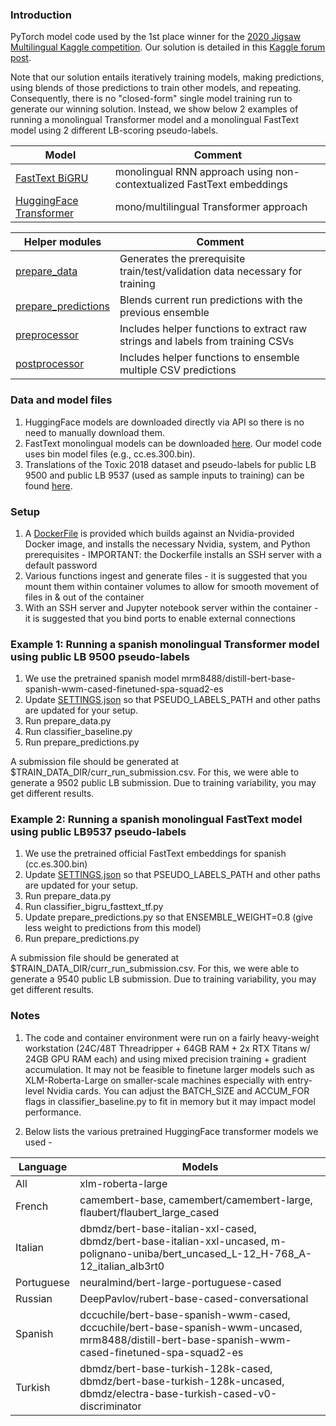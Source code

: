 ### Introduction
PyTorch model code used by the 1st place winner for the  [2020 Jigsaw Multilingual Kaggle competition](https://www.kaggle.com/c/jigsaw-multilingual-toxic-comment-classification). 
Our solution is detailed in this [Kaggle forum post](https://www.kaggle.com/c/jigsaw-multilingual-toxic-comment-classification/discussion/160862). 

Note that our solution entails iteratively training models, making predictions, using blends of those predictions to train other models, and repeating. Consequently, there is no "closed-form" single model training run to generate our winning solution. Instead, we show below 2 examples of running a monolingual Transformer model and a monolingual FastText model using 2 different LB-scoring pseudo-labels.  



| Model | Comment |
| ----- | ------  |
|[FastText BiGRU](classifier_bigru_fasttext_tf.py) | monolingual RNN approach using non-contextualized FastText embeddings |
|[HuggingFace Transformer](classifier_baseline.py) | mono/multilingual Transformer approach |  

| Helper modules | Comment | 
| -------------- | ------- |
| [prepare_data](prepare_data.py) | Generates the prerequisite train/test/validation data necessary for training |
| [prepare_predictions](prepare_predictions.py) | Blends current run predictions with the previous ensemble |
| [preprocessor](preprocessor.py)| Includes helper functions to extract raw strings and labels from training CSVs |
| [postprocessor](postprocessor.py)| Includes helper functions to ensemble multiple CSV predictions |

### Data and model files
1. HuggingFace models are downloaded directly via API so there is no need to manually download them.
2. FastText monolingual models can be downloaded [here](https://fasttext.cc/docs/en/crawl-vectors.html). Our model code uses bin model files (e.g., cc.es.300.bin).
3. Translations of the Toxic 2018 dataset and pseudo-labels for public LB 9500 and public LB 9537 (used as sample inputs to training) can be found [here](https://www.kaggle.com/leecming/multilingual-toxic-comments-training-data).

### Setup
1. A [DockerFile](Dockerfile) is provided which builds against an Nvidia-provided Docker image, and installs the necessary Nvidia, system, and Python prerequisites - IMPORTANT: the Dockerfile installs an SSH server with a default password
2. Various functions ingest and generate files - it is suggested that you mount them within container volumes to allow for smooth movement of files in & out of the container
3. With an SSH server and Jupyter notebook server within the container - it is suggested that you bind ports to enable external connections

### Example 1: Running a spanish monolingual Transformer model using public LB 9500 pseudo-labels 
1. We use the pretrained spanish model mrm8488/distill-bert-base-spanish-wwm-cased-finetuned-spa-squad2-es
2. Update [SETTINGS.json](SETTINGS.json) so that PSEUDO_LABELS_PATH and other paths are updated for your setup.
3. Run prepare_data.py
4. Run classifier_baseline.py
5. Run prepare_predictions.py

A submission file should be generated at $TRAIN_DATA_DIR/curr_run_submission.csv. For this, we were able to generate a 9502 public LB submission. Due to training variability, you may get different results.


### Example 2: Running a spanish monolingual FastText model using public LB9537 pseudo-labels
1. We use the pretrained official FastText embeddings for spanish (cc.es.300.bin) 
2. Update [SETTINGS.json](SETTINGS.json) so that PSEUDO_LABELS_PATH and other paths are updated for your setup.
3. Run prepare_data.py
4. Run classifier_bigru_fasttext_tf.py
5. Update prepare_predictions.py so that ENSEMBLE_WEIGHT=0.8 (give less weight to predictions from this model)
6. Run prepare_predictions.py

A submission file should be generated at $TRAIN_DATA_DIR/curr_run_submission.csv. For this, we were able to generate a 9540 public LB submission. Due to training variability, you may get different results.


### Notes
1. The code and container environment were run on a fairly heavy-weight workstation (24C/48T Threadripper + 64GB RAM + 2x RTX Titans w/ 24GB GPU RAM each) and using mixed precision training + gradient accumulation. It may not be feasible to finetune larger models such as XLM-Roberta-Large on smaller-scale machines especially with entry-level Nvidia cards.
You can adjust the BATCH_SIZE and ACCUM_FOR flags in classifier_baseline.py to fit in memory but it may impact model performance. 

2. Below lists the various pretrained HuggingFace transformer models we used -

| Language | Models |
| -------- | ------ | 
| All | xlm-roberta-large |
| French | camembert-base, camembert/camembert-large, flaubert/flaubert_large_cased |
| Italian | dbmdz/bert-base-italian-xxl-cased, dbmdz/bert-base-italian-xxl-uncased, m-polignano-uniba/bert_uncased_L-12_H-768_A-12_italian_alb3rt0 |
| Portuguese | neuralmind/bert-large-portuguese-cased | 
| Russian | DeepPavlov/rubert-base-cased-conversational |
| Spanish | dccuchile/bert-base-spanish-wwm-cased, dccuchile/bert-base-spanish-wwm-uncased, mrm8488/distill-bert-base-spanish-wwm-cased-finetuned-spa-squad2-es |
| Turkish | dbmdz/bert-base-turkish-128k-cased, dbmdz/bert-base-turkish-128k-uncased, dbmdz/electra-base-turkish-cased-v0-discriminator |